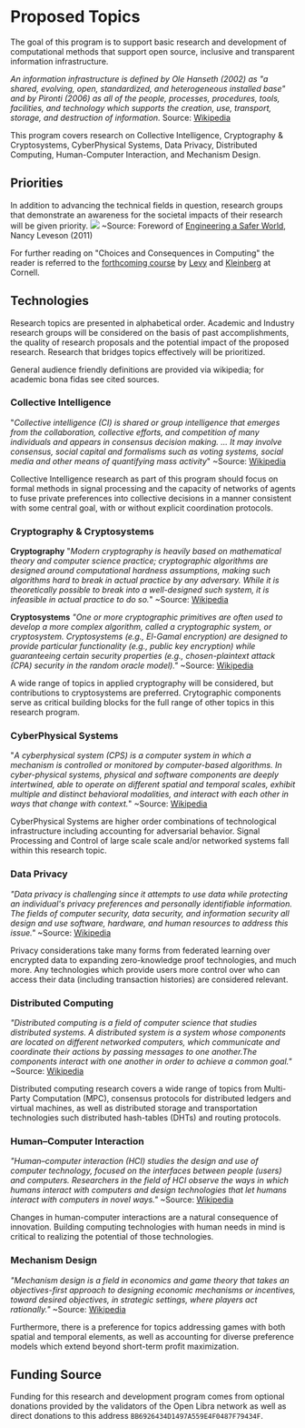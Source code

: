 # Proposed Topics

The goal of this program is to support basic research and development of computational methods that support open source, inclusive and transparent information infrastructure.

*An information infrastructure is defined by Ole Hanseth (2002) as "a shared, evolving, open, standardized, and heterogeneous installed base" and by Pironti (2006) as all of the people, processes, procedures, tools, facilities, and technology which supports the creation, use, transport, storage, and destruction of information.*
  Source: [Wikipedia](https://en.wikipedia.org/wiki/Information_infrastructure)

This program covers research on Collective Intelligence, Cryptography & Cryptosystems, CyberPhysical Systems, Data Privacy, Distributed Computing, Human-Computer Interaction, and Mechanism Design.


## Priorities

In addition to advancing the technical fields in question, research groups that demonstrate an awareness for the societal impacts of their research will be given priority.
![](https://i.imgur.com/zozV4R7.png)
 ~Source: Foreword of [Engineering a Safer World](https://static1.squarespace.com/static/53b78765e4b0949940758017/t/57d87eb6d2b8571af3501b26/1473898764674/Engineering_a_Safer_World+Nancy+Leveson.pdf), Nancy Leveson (2011)

For further reading on "Choices and Consequences in Computing" the reader is referred to the [forthcoming course](https://courses.cs.cornell.edu/cs1340/2021sp/) by [Levy](https://www.karen-levy.net/) and [Kleinberg](httpshttps://www.cs.cornell.edu/home/kleinber/) at Cornell.

## Technologies

Research topics are presented in alphabetical order. Academic and Industry research groups will be considered on the basis of past accomplishments, the quality of research proposals and the potential impact of the proposed research. Research that bridges topics effectively will be prioritized.

General audience friendly definitions are provided via wikipedia; for academic bona fidas see cited sources.

### Collective Intelligence

"*Collective intelligence (CI) is shared or group intelligence that emerges from the collaboration, collective efforts, and competition of many individuals and appears in consensus decision making. ... It may involve consensus, social capital and formalisms such as voting systems, social media and other means of quantifying mass activity*"
~Source: [Wikipedia](https://en.wikipedia.org/wiki/Collective_intelligence)

Collective Intelligence research as part of this program should focus on formal methods in signal processing and the capacity of networks of agents to fuse private preferences into collective decisions in a manner consistent with some central goal, with or without explicit coordination protocols.

### Cryptography & Cryptosystems

**Cryptography**
"*Modern cryptography is heavily based on mathematical theory and computer science practice; cryptographic algorithms are designed around computational hardness assumptions, making such algorithms hard to break in actual practice by any adversary. While it is theoretically possible to break into a well-designed such system, it is infeasible in actual practice to do so.*"
~Source: [Wikipedia](https://en.wikipedia.org/wiki/Cryptography)


**Cryptosystems**
*"One or more cryptographic primitives are often used to develop a more complex algorithm, called a cryptographic system, or cryptosystem. Cryptosystems (e.g., El-Gamal encryption) are designed to provide particular functionality (e.g., public key encryption) while guaranteeing certain security properties (e.g., chosen-plaintext attack (CPA) security in the random oracle model)."*
~Source: [Wikipedia](https://en.wikipedia.org/wiki/Cryptography)

A wide range of topics in applied cryptography will be considered, but contributions to cryptosystems are preferred. Crytographic components serve as critical building blocks for the full range of other topics in this research program.

### CyberPhysical Systems

"*A cyberphysical system (CPS) is a computer system in which a mechanism is controlled or monitored by computer-based algorithms. In cyber-physical systems, physical and software components are deeply intertwined, able to operate on different spatial and temporal scales, exhibit multiple and distinct behavioral modalities, and interact with each other in ways that change with context.*"
~Source: [Wikipedia](https://en.wikipedia.org/wiki/Cyber-physical_system)

CyberPhysical Systems are higher order combinations of technological infrastructure including accounting for adversarial behavior. Signal Processing and Control of large scale scale and/or networked systems fall within this research topic. 

### Data Privacy

*"Data privacy is challenging since it attempts to use data while protecting an individual's privacy preferences and personally identifiable information. The fields of computer security, data security, and information security all design and use software, hardware, and human resources to address this issue."*
~Source: [Wikipedia](https://en.wikipedia.org/wiki/Information_privacy)

Privacy considerations take many forms from federated learning over encrypted data to expanding zero-knowledge proof technologies, and much more. Any technologies which provide users more control over who can access their data (including transaction histories) are considered relevant.

### Distributed Computing

*"Distributed computing is a field of computer science that studies distributed systems. A distributed system is a system whose components are located on different networked computers, which communicate and coordinate their actions by passing messages to one another.The components interact with one another in order to achieve a common goal."*
~Source: [Wikipedia](https://en.wikipedia.org/wiki/Distributed_computing)

Distributed computing research covers a wide range of topics from Multi-Party Computation (MPC), consensus protocols for distributed ledgers and virtual machines, as well as distributed storage and transportation technologies such distributed hash-tables (DHTs) and routing protocols.

### Human–Computer Interaction

*"Human–computer interaction (HCI) studies the design and use of computer technology, focused on the interfaces between people (users) and computers. Researchers in the field of HCI observe the ways in which humans interact with computers and design technologies that let humans interact with computers in novel ways."*
~Source: [Wikipedia](https://en.wikipedia.org/wiki/Human%E2%80%93computer_interaction)

Changes in human-computer interactions are a natural consequence of innovation.  Building computing technologies with human needs in mind is critical to realizing the potential of those technologies. 

### Mechanism Design

*"Mechanism design is a field in economics and game theory that takes an objectives-first approach to designing economic mechanisms or incentives, toward desired objectives, in strategic settings, where players act rationally."*
~Source: [Wikipedia](https://en.wikipedia.org/wiki/Mechanism_design)

Furthermore, there is a preference for topics addressing games with both spatial and temporal elements, as well as accounting for diverse preference models which extend beyond short-term profit maximization.

## Funding Source

Funding for this research and development program comes from optional donations provided by the validators of the Open Libra network as well as direct donations to this address `BB6926434D1497A559E4F0487F79434F`.
